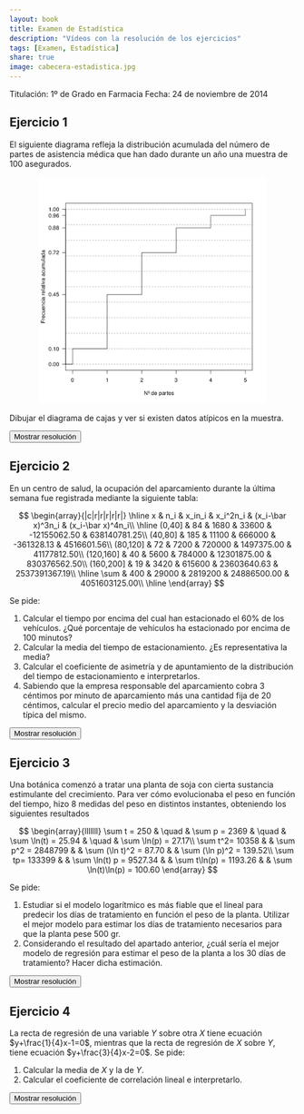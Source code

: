 ```yaml
---
layout: book
title: Examen de Estadística
description: "Vídeos con la resolución de los ejercicios"
tags: [Examen, Estadística]
share: true
image: cabecera-estadistica.jpg
---
```


Titulación: 1º de Grado en Farmacia
Fecha: 24 de noviembre de 2014

## Ejercicio 1
El siguiente diagrama refleja la distribución acumulada del número de partes de asistencia médica que han dado durante un año una muestra de 100 asegurados.

<p style="text-align:center;">
<img src="img/poligono.png" width="400" alt="Polígono de frecuencias relativas acumuladas"/>
</p>

Dibujar el diagrama de cajas y ver si existen datos atípicos en la muestra.

<div><button class="resolution">Mostrar resolución</button></div>
<div id="resolution" class="center" style="display: none">
<iframe width="640" height="360" src="//www.youtube.com/embed/-de4qdVapDY" frameborder="0" allowfullscreen></iframe>
</div>

## Ejercicio 2
En un centro de salud, la ocupación del aparcamiento durante la última semana fue registrada mediante la siguiente tabla:

$$
\begin{array}{|c|r|r|r|r|r|}
\hline
x & n_i & x_in_i & x_i^2n_i & (x_i-\bar x)^3n_i & (x_i-\bar x)^4n_i\\
\hline
(0,40] & 84 & 1680 & 33600 & -12155062.50 & 638140781.25\\
(40,80] & 185 & 11100 & 666000 & -361328.13 & 4516601.56\\
(80,120] & 72 & 7200 & 720000 & 1497375.00 & 41177812.50\\
(120,160] & 40 & 5600 & 784000 & 12301875.00 & 830376562.50\\
(160,200] & 19 & 3420 & 615600 & 23603640.63 & 2537391367.19\\
\hline
\sum & 400 & 29000 & 2819200 & 24886500.00 & 4051603125.00\\
\hline
\end{array}
$$

Se pide:

1. Calcular el tiempo por encima del cual han estacionado el 60\% de los vehículos. ¿Qué porcentaje de vehículos ha estacionado por encima de 100 minutos?
2. Calcular la media del tiempo de estacionamiento. ¿Es representativa la media?
3. Calcular el coeficiente de asimetría y de apuntamiento de la distribución del tiempo de estacionamiento e interpretarlos.
4. Sabiendo que la empresa responsable del aparcamiento cobra 3 céntimos por minuto de aparcamiento más una cantidad fija de 20 céntimos, calcular el precio medio del aparcamiento y la desviación típica del mismo.

<div><button class="resolution">Mostrar resolución</button></div>
<div id="resolution" class="center" style="display: none">
<iframe width="640" height="360" src="//www.youtube.com/embed/8XcjtIqB83U" frameborder="0" allowfullscreen></iframe>
</div>

## Ejercicio 3
Una botánica comenzó a tratar una planta de soja con cierta sustancia estimulante del crecimiento. Para ver cómo evolucionaba el peso en función del tiempo, hizo 8 medidas del peso en distintos instantes, obteniendo los siguientes resultados

$$
\begin{array}{lllllll}
\sum t = 250 & \quad & \sum p = 2369 & \quad & \sum \ln(t) = 25.94 & \quad & \sum \ln(p) = 27.17\\
\sum t^2= 10358 & & \sum p^2 = 2848799 & & \sum (\ln t)^2 = 87.70 & & \sum (\ln p)^2 = 139.52\\
\sum tp= 133399 & & \sum \ln(t) p = 9527.34 & & \sum t\ln(p) = 1193.26 & & \sum \ln(t)\ln(p) = 100.60
\end{array}
$$

Se pide:

1. Estudiar si el modelo logarítmico es más fiable que el lineal para predecir los días de tratamiento en función el peso de la planta. Utilizar el mejor modelo para estimar los días de tratamiento necesarios para que la planta pese 500 gr.
2. Considerando el resultado del apartado anterior, ¿cuál sería el mejor modelo de regresión para estimar el peso de la planta a los 30 días de tratamiento? Hacer dicha estimación.

<div><button class="resolution">Mostrar resolución</button></div>
<div id="resolution" class="center" style="display: none">
<iframe width="640" height="360" src="//www.youtube.com/embed/T4hu8kOIF28" frameborder="0" allowfullscreen></iframe>
</div>

## Ejercicio 4
La recta de regresión de una variable $Y$ sobre otra $X$ tiene ecuación $y+\frac{1}{4}x-1=0$, mientras que la recta de regresión de $X$ sobre $Y$, tiene ecuación $y+\frac{3}{4}x-2=0$. Se pide:

1. Calcular la media de $X$ y la de $Y$.
2. Calcular el coeficiente de correlación lineal e interpretarlo.

<div><button class="resolution">Mostrar resolución</button></div>
<div id="resolution" class="center" style="display: none">
<iframe width="640" height="360" src="//www.youtube.com/embed/z-CxzqBf9t4" frameborder="0" allowfullscreen></iframe>
</div>
